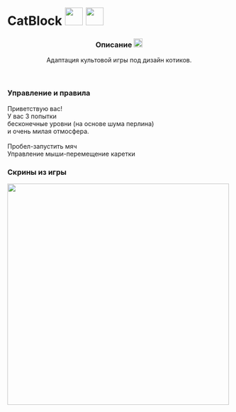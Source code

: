 <h1>
 CatBlock
 <img src = "https://img.icons8.com/?size=100&id=tgLepcPbp6mP&format=png&color=000000" width = "40">
 <img src = "https://img.icons8.com/?size=100&id=dPN4A7Nxne25&format=png&color=000000" width = "40">
</h1>
<header>
 <h3>Описание <img src = "https://img.icons8.com/?size=100&id=43131&format=png&color=000000" width = "20"></h3>
   <p>
     Адаптация культовой игры под дизайн котиков.
   </p>
</header>
<body>
     <h3>Управление и правила</h3>
     <p>
      Приветствую вас! <br>
      У вас 3 попытки<br>
      бесконечные уровни (на основе шума перлина)<br>
      и очень милая отмосфера.<br>
      <br>
      Пробел-запустить мяч<br>
      Управление мыши-перемещение каретки<br>
     </p>
   <h3>Скрины из игры</h3>
   <img src = "https://i.postimg.cc/kX80tDNZ/Image-Sequence-001-0050.jpg" align = "center" width = "500">
</body>
